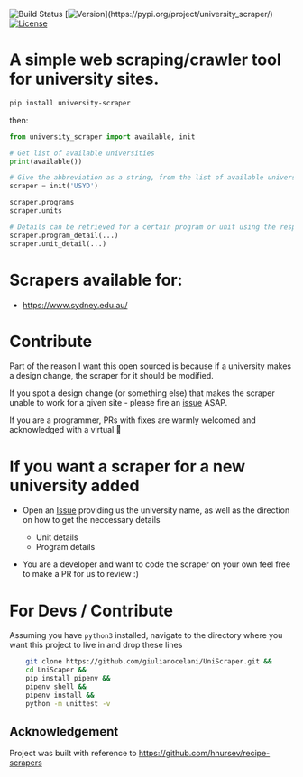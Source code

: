 ![Build Status](https://github.com/giulianocelani/UniScraper/workflows/Tests/badge.svg)
[![Version](https://img.shields.io/pypi/v/university_scraper.svg?)](https://pypi.org/project/university_scraper/)
[![License](https://img.shields.io/github/license/giulianocelani/university-scraper)](https://github.com/giulianocelani/university-scraper/blob/master/LICENSE)

# A simple web scraping/crawler tool for university sites.

```bash
pip install university-scraper
```

then:

```python
from university_scraper import available, init

# Get list of available universities
print(available())

# Give the abbreviation as a string, from the list of available universities
scraper = init('USYD')

scraper.programs
scraper.units

# Details can be retrieved for a certain program or unit using the respective kwargs
scraper.program_detail(...)
scraper.unit_detail(...)

```

# Scrapers available for:

- https://www.sydney.edu.au/

# Contribute

Part of the reason I want this open sourced is because if a university makes a design change, the scraper for it should be modified.

If you spot a design change (or something else) that makes the scraper unable to work for a given site - please fire an [issue](https://github.com/giulianocelani/UniScraper/issues/new?assignees=&labels=&template=bug_report.md&title=) ASAP.

If you are a programmer, PRs with fixes are warmly welcomed and acknowledged with a virtual :beer:


# If you want a scraper for a new university added

- Open an [Issue](https://github.com/giulianocelani/UniScraper/issues/new?assignees=&labels=&template=new_scraper.md&title=) providing us the university name, as well as the direction on how to get the neccessary details

    - Unit details
    - Program details

- You are a developer and want to code the scraper on your own feel free to make a PR for us to review :)

# For Devs / Contribute

Assuming you have ``python3`` installed, navigate to the directory where you want this project to live in and drop these lines

```bash
    git clone https://github.com/giulianocelani/UniScraper.git &&
    cd UniScaper &&
    pip install pipenv &&
    pipenv shell &&
    pipenv install &&
    python -m unittest -v
```

## Acknowledgement

Project was built with reference to https://github.com/hhursev/recipe-scrapers
